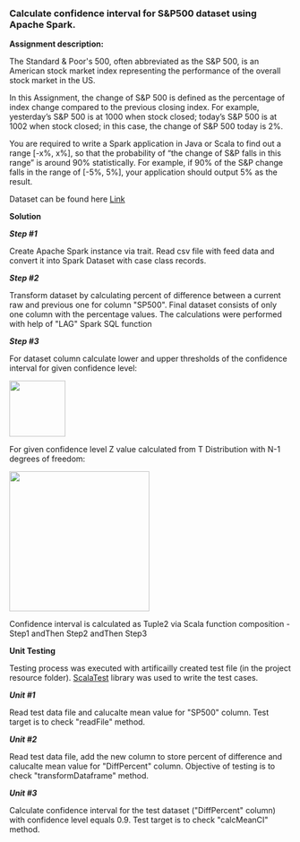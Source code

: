 ### Calculate confidence interval for S&P500 dataset using Apache Spark.

**Assignment description:**

The Standard & Poor's 500, often abbreviated as the S&P 500, is an American stock market index representing the performance of the overall stock market in the US.

In this Assignment, the change of S&P 500 is defined as the percentage of index change compared to the previous closing index. For example, yesterday’s S&P 500 is at 1000 when stock closed; today’s S&P 500 is at 1002 when stock closed; in this case, the change of S&P 500 today is 2%.

You are required to write a Spark application in Java or Scala to find out a range [-x%, x%], so that the probability of “the change of S&P falls in this range” is around 90% statistically. For example, if 90% of the S&P change falls in the range of [-5%, 5%], your application should output 5% as the result.

Dataset can be found here [Link](https://fred.stlouisfed.org/series/SP500/downloaddata)

**Solution**

***Step #1***

Create Apache Spark instance via trait. Read csv file with feed data and convert it into Spark Dataset with case class records. 

***Step #2***

Transform dataset by calculating percent of difference between a current raw and previous one for column "SP500". 
Final dataset consists of only one column with the percentage values. The calculations were performed with help of "LAG" Spark SQL function

***Step #3***

For dataset column calculate lower and upper thresholds of  the confidence interval for given confidence level: 

<img src="https://s-media-cache-ak0.pinimg.com/564x/a0/3c/65/a03c650ea3ae2f6ccccfba82ba6ef5bd.jpg" width="100">

For given confidence level Z value calculated from T Distribution with N-1 degrees of freedom:

<img src="http://www.biochemia-medica.com/system/files/18(2)_Simundic_lessons_tablica1.jpg"  width="250">

Confidence interval is calculated as Tuple2  via Scala function composition  - Step1 andThen Step2 andThen Step3

**Unit Testing**

Testing process was executed with artificailly created test file (in the project resource folder). [ScalaTest](http://www.scalatest.org/) library was used to write the test cases.

***Unit #1***

Read test data file and calucalte mean value for "SP500" column. 	Test target  is to check "readFile" method.

***Unit #2***

Read test data file, add the new column to store percent of difference and calucalte mean value for "DiffPercent" column. Objective of testing is to check "transformDataframe" method.

***Unit #3***

Calculate confidence interval for the test dataset ("DiffPercent" column) with confidence level equals 0.9. Test target is to check "calcMeanCI" method.

